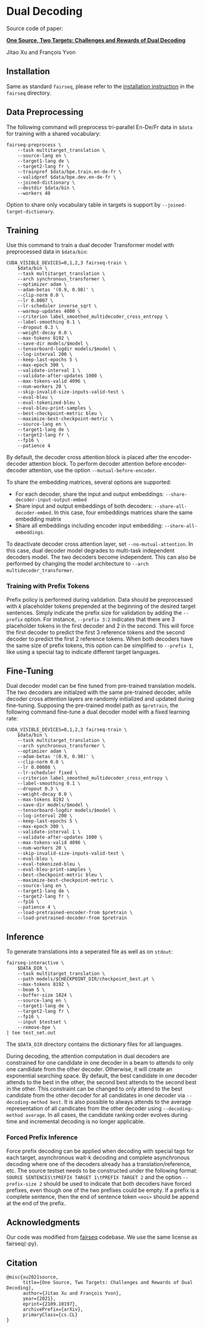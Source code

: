 # Dual Decoding

Source code of paper:

[**One Source, Two Targets: Challenges and Rewards of Dual Decoding**](https://arxiv.org/abs/2109.10197)

Jitao Xu and François Yvon

## Installation

Same as standard `fairseq`, please refer to the [installation instruction](https://github.com/jitao-xu/dual-decoding/tree/main/fairseq#requirements-and-installation) in the `fairseq` directory.

## Data Preprocessing

The following command will preprocess tri-parallel En-De/Fr data in `$data` for training with a shared vocabulary:

```
fairseq-preprocess \
    --task multitarget_translation \
    --source-lang en \
    --target1-lang de \
    --target2-lang fr \
    --trainpref $data/bpe.train.en-de-fr \
    --validpref $data/bpe.dev.en-de-fr \
    --joined-dictionary \
    --destdir $data/bin \
    --workers 40
```

Option to share only vocabulary table in targets is support by `--joined-target-dictionary`.

## Training

Use this command to train a dual decoder Transformer model with preprocessed data in `$data/bin`:

```
CUDA_VISIBLE_DEVICES=0,1,2,3 fairseq-train \
    $data/bin \
    --task multitarget_translation \
    --arch synchronous_transformer \
    --optimizer adam \
    --adam-betas '(0.9, 0.98)' \
    --clip-norm 0.0 \
    --lr 0.0007 \
    --lr-scheduler inverse_sqrt \
    --warmup-updates 4000 \
    --criterion label_smoothed_multidecoder_cross_entropy \
    --label-smoothing 0.1 \
    --dropout 0.3 \
    --weight-decay 0.0 \
    --max-tokens 8192 \
    --save-dir models/$model \
    --tensorboard-logdir models/$model \
    --log-interval 200 \
    --keep-last-epochs 5 \
    --max-epoch 300 \
    --validate-interval 1 \
    --validate-after-updates 1000 \
    --max-tokens-valid 4096 \
    --num-workers 20 \
    --skip-invalid-size-inputs-valid-test \
    --eval-bleu \
    --eval-tokenized-bleu \
    --eval-bleu-print-samples \
    --best-checkpoint-metric bleu \
    --maximize-best-checkpoint-metric \
    --source-lang en \
    --target1-lang de \
    --target2-lang fr \
    --fp16 \
    --patience 4
```

By default, the decoder cross attention block is placed after the encoder-decoder attention block. To perform decoder attention before encoder-decoder attention, use the option `--mutual-before-encoder`.

To share the embedding matrices, several options are supported:
- For each decoder, share the input and output embeddings: `--share-decoder-input-output-embed`
- Share input and output embeddings of both decoders: `--share-all-decoder-embed`. In this case, four embeddings matrices share the same embedding matrix
- Share all embeddings including encoder input embedding: `--share-all-embeddings`.

To deactivate decoder cross attention layer, set `--no-mutual-attention`. In this case, dual decoder model degrades to multi-task independent decoders model. The two decoders become independent. This can also be performed by changing the model architecture to `--arch multidecoder_transformer`.

### Training with Prefix Tokens

Prefix policy is performed during validation. Data should be preprocessed with *k* placeholder tokens prepended at the beginning of the desired target sentences. Simply indicate the prefix size for validation by adding the `--prefix` option. For instance, `--prefix 3:2` indicates that there are 3 placeholder tokens in the first decoder and 2 in the second. This will force the first decoder to predict the first 3 reference tokens and the second decoder to predict the first 2 reference tokens. When both decoders have the same size of prefix tokens, this option can be simplified to `--prefix 1`, like using a special tag to indicate different target languages.

## Fine-Tuning

Dual decoder model can be fine tuned from pre-trained translation models. The two decoders are initialzed with the same pre-trained decoder, while decoder cross attention layers are randomly initialized and updated during fine-tuning. Supposing the pre-trained model path as `$pretrain`, the following command fine-tune a dual decoder model with a fixed learning rate:

```
CUDA_VISIBLE_DEVICES=0,1,2,3 fairseq-train \
    $data/bin \
    --task multitarget_translation \
    --arch synchronous_transformer \
    --optimizer adam \
    --adam-betas '(0.9, 0.98)' \
    --clip-norm 0.0 \
    --lr 0.00008 \
    --lr-scheduler fixed \
    --criterion label_smoothed_multidecoder_cross_entropy \
    --label-smoothing 0.1 \
    --dropout 0.3 \
    --weight-decay 0.0 \
    --max-tokens 8192 \
    --save-dir models/$model \
    --tensorboard-logdir models/$model \
    --log-interval 200 \
    --keep-last-epochs 5 \
    --max-epoch 300 \
    --validate-interval 1 \
    --validate-after-updates 1000 \
    --max-tokens-valid 4096 \
    --num-workers 20 \
    --skip-invalid-size-inputs-valid-test \
    --eval-bleu \
    --eval-tokenized-bleu \
    --eval-bleu-print-samples \
    --best-checkpoint-metric bleu \
    --maximize-best-checkpoint-metric \
    --source-lang en \
    --target1-lang de \
    --target2-lang fr \
    --fp16 \
    --patience 4 \
    --load-pretrained-encoder-from $pretrain \
    --load-pretrained-decoder-from $pretrain
```

## Inference

To generate translations into a seperated file as well as on `stdout`:

```
fairseq-interactive \
    $DATA_DIR \
    --task multitarget_translation \
    --path models/$CHECKPOINT_DIR/checkpoint_best.pt \
    --max-tokens 8192 \
    --beam 5 \
    --buffer-size 1024 \
    --source-lang en \
    --target1-lang de \
    --target2-lang fr \
    --fp16 \
    --input $testset \
    --remove-bpe \
| tee test_set.out
```

The `$DATA_DIR` directory contains the dictionary files for all languages. 

During decoding, the attention computation in dual decoders are constrained for one candidate in one decoder in a beam to attends to only one candidate from the other decoder. Otherwise, it will create an exponential searching space. By default, the best candidate in one decoder attends to the best in the other, the second best attends to the second best in the other. This constraint can be changed to only attend to the best candidate from the other decoder for all candidates in one decoder via `--decoding-method best`. It is also possible to always attends to the average representation of all candicates from the other decoder using `--decoding-method average`. In all cases, the candidate ranking order evolves during time and incremental decoding is no longer applicable.

### Forced Prefix Inference

Force prefix decoding can be applied when decoding with special tags for each target, asynchronous wait-k decoding and complete asynchronous decoding where one of the decoders already has a translation/reference, etc. The source testset needs to be constructed under the following format:
`SOURCE SENTENCES\tPREFIX TARGET 1\tPREFIX TARGET 2` and the option `--prefix-size 2` should be used to indicate that both decoders have forced prefixes, even though one of the two prefixes could be empty. If a prefix is a complete sentence, then the end of sentence token `<eos>` should be append at the end of the prefix.

## Acknowledgments

Our code was modified from [fairseq](https://github.com/pytorch/fairseq) codebase. We use the same license as fairseq(-py).

## Citation

```
@misc{xu2021source,
      title={One Source, Two Targets: Challenges and Rewards of Dual Decoding}, 
      author={Jitao Xu and François Yvon},
      year={2021},
      eprint={2109.10197},
      archivePrefix={arXiv},
      primaryClass={cs.CL}
}
```
